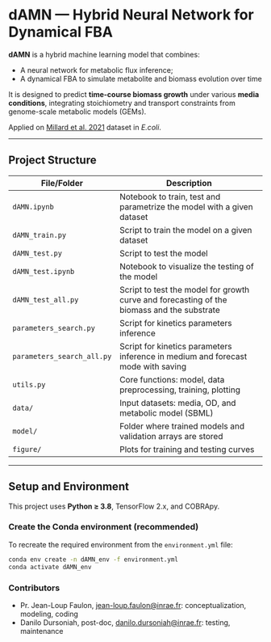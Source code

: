 # dAMN — Hybrid Neural Network for Dynamical FBA

**dAMN** is a hybrid machine learning model that combines:
- A neural network for metabolic flux inference;
- A dynamical FBA to simulate metabolite and biomass evolution over time

It is designed to predict **time-course biomass growth** under various **media conditions**, integrating stoichiometry and transport constraints from genome-scale metabolic models (GEMs).

Applied on [Millard et al. 2021](https://elifesciences.org/articles/63661) dataset in *E.coli*.

---

## Project Structure

| File/Folder            | Description |
|------------------------|-------------|
| `dAMN.ipynb`           | Notebook to train, test and parametrize the model with a given dataset |
| `dAMN_train.py`        | Script to train the model on a given dataset |
| `dAMN_test.py`         | Script to test the model |
| `dAMN_test.ipynb`      | Notebook to visualize the testing of the model |
| `dAMN_test_all.py`     | Script to test the model for growth curve and forecasting of the biomass and the substrate |
| `parameters_search.py` | Script for kinetics parameters inference |
| `parameters_search_all.py` | Script for kinetics parameters inference in medium and forecast mode with saving |
| `utils.py`             | Core functions: model, data preprocessing, training, plotting |
| `data/`                | Input datasets: media, OD, and metabolic model (SBML) |
| `model/`               | Folder where trained models and validation arrays are stored |
| `figure/`              | Plots for training and testing curves |
---

## Setup and Environment

This project uses **Python ≥ 3.8**, TensorFlow 2.x, and COBRApy.

### Create the Conda environment (recommended)
To recreate the required environment from the `environment.yml` file:

```bash
conda env create -n dAMN_env -f environment.yml
conda activate dAMN_env
```

### Contributors
- Pr. Jean-Loup Faulon, jean-loup.faulon@inrae.fr: conceptualization, modeling, coding
- Danilo Dursoniah, post-doc, danilo.dursoniah@inrae.fr: testing, maintenance
